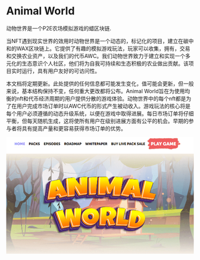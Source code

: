 # Animal World

<p>动物世界是一个P2E农场模拟游戏的蜡区块链.&nbsp;</p>

当NFT遇到现实世界的效用时动物世界是一个动态的，标记化的项目，建立在碳中和的WAX区块链上。它提供了有趣的模拟游戏玩法，玩家可以收集，拥有，交易和交换农业资产，以及我们的代币AWC。我们动物世界致力于建立和实现一个多元化的生态意识个人社区，他们将为自我可持续和生态积极的农业做出贡献。该项目实时运行，具有用户友好的可访问性。

本文档将定期更新。此处提供的任何信息都可能发生变化，值可能会更新，但一般来说，基本结构保持不变，任何重大更改都将公布。Animal World旨在为使用均衡的nft和代币经济周期的用户提供分散的游戏体验。动物世界中的每个nft都是为了在用户完成市场订单时以AWC代币的形式产生被动收入。游戏玩法的核心将是每个用户必须遵循的动态升级系统，以便在游戏中取得进展。每日市场订单将仔细平衡，但每天随机生成，这将使所有用户在级别进展方面有公平的机会。早期的参与者将具有提高产量和更容易获得市场订单的优势。

![1](1.PNG)

